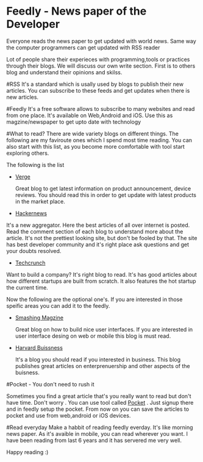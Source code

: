 # Feedly - News paper of the Developer
Everyone reads the news paper to get updated with world news. Same way the computer programmers can get updated with RSS reader

Lot of people share their experieces with programming,tools or practices through their blogs. We will discuss our own write section. First is to others blog and understand their opinions and skilss.

#RSS
It's a standard which is usally used by blogs to publish their new articles. You can subscribe to these feeds and get updates when there is new articles.

#Feedly
It's a free software allows to subscribe to many websites and read from one place. It's available on Web,Android and iOS. Use this as magzine/newspaper to get upto date with technology

#What to read?
There are wide variety blogs on different things. The following are my faviroute ones which I spend most time reading. You can also start with this list, as you become more comfortable with tool start exploring others.

The following is the list

  * [Verge](http://www.theverge.com)

    Great blog to get latest information on product announcement, device reviews. You should read this in order to get update with latest products in the market place.

  * [Hackernews](http://news.ycombinator.com)

 It's a new aggregator. Here the best articles of all over internet is posted. Read the comment section of each blog to understand more about the article. It's not the prettiest looking site, but don't be fooled by that. The site has best developer community and it's right place ask questions and get your doubts resolved.

  * [Techcrunch](http://www.techcrunch.com])

  Want to build a company? It's right blog to read. It's has good articles about how different startups are built from scratch. It also features the hot startup the current time.


Now the following are the optional one's. If you are interested in those speific areas you can add it to the feedly.

* [Smashing Magzine](http://www.smashingmagazine.com)

    Great blog on how to build nice user interfaces. If you are interested in user interface desing on web or mobile this blog is must read.


* [Harvard Buissness](http://blogs.hbr.org)

  It's a blog you should read if you interested in business. This blog publishes great articles on enterprenuership and other aspects of the buisness.



#Pocket - You don't need to rush it

Sometimes you find a great article that's you really want to read but don't have time. Don't worry . You can use tool called [Pocket](http://www.pocket.com) . Just signup there and in feedly setup the pocket. From now on you can save the articles to pocket and use from web,android or iOS devices.

#Read everyday
Make a habbit of reading feedly everday. It's like morning news paper. As it's avaible in mobile, you can read wherever you want. I have been reading from last 6 years and it has servered me very well.

Happy reading :)






